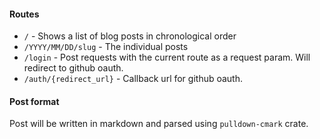 #### Routes
* `/` - Shows a list of blog posts in chronological order
* `/YYYY/MM/DD/slug` - The individual posts
* `/login` - Post requests with the current route
  as a request param. Will redirect to github oauth.
* `/auth/{redirect_url}` - Callback url for github oauth.

#### Post format
Post will be written in markdown and parsed using
`pulldown-cmark` crate.
